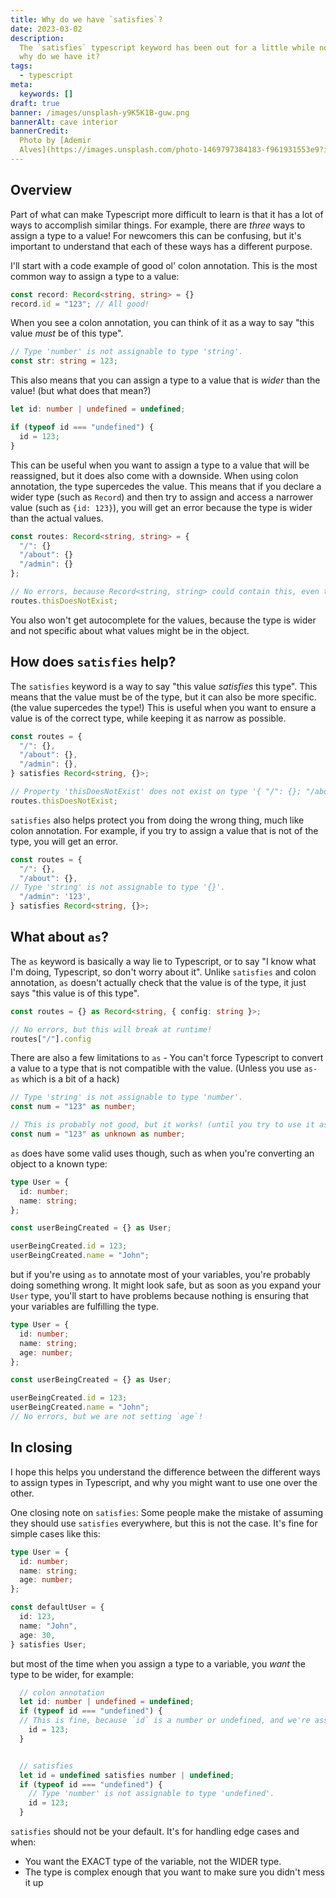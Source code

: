 ```yaml
---
title: Why do we have `satisfies`?
date: 2023-03-02
description:
  The `satisfies` typescript keyword has been out for a little while now, but
  why do we have it?
tags:
  - typescript
meta:
  keywords: []
draft: true
banner: /images/unsplash-y9K5K1B-guw.png
bannerAlt: cave interior
bannerCredit:
  Photo by [Ademir
  Alves](https://images.unsplash.com/photo-1469797384183-f961931553e9?ixid=MnwzOTI4NjJ8MHwxfHNlYXJjaHwyfHx3aHktZG8td2UtaGF2ZS1zYXRpc2ZpZXN8ZW58MHx8fHwxNjc3ODExNDgw&ixlib=rb-4.0.3)
---
```


## Overview

Part of what can make Typescript more difficult to learn is that it has a lot of ways to accomplish similar things.
For example, there are _three_ ways to assign a type to a value! For newcomers this can be confusing,
but it's important to understand that each of these ways has a different purpose.

I'll start with a code example of good ol' colon annotation. This is the most common way to assign a type to a value:

```typescript
const record: Record<string, string> = {}
record.id = "123"; // All good!
```

When you see a colon annotation, you can think of it as a way to say "this value _must_ be of this type".

```typescript
// Type 'number' is not assignable to type 'string'.
const str: string = 123;
```

This also means that you can assign a type to a value that is *wider* than the value! (but what does that mean?)

```typescript
let id: number | undefined = undefined;

if (typeof id === "undefined") {
  id = 123;
}
```

This can be useful when you want to assign a type to a value that will be reassigned, but it does also come with a downside.
When using colon annotation, the type supercedes the value. This means that if you declare a wider type (such as `Record`) and then try to assign and access a narrower value (such as `{id: 123}`), you will get an error because the type is wider than the actual values.


```typescript
const routes: Record<string, string> = {
  "/": {}
  "/about": {}
  "/admin": {}
};

// No errors, because Record<string, string> could contain this, even though our value doesn't!
routes.thisDoesNotExist;
```

You also won't get autocomplete for the values, because the type is wider and not specific about what values might be in the object.

## How does `satisfies` help?

The `satisfies` keyword is a way to say "this value _satisfies_ this type".
This means that the value must be of the type, but it can also be more specific. (the value supercedes the type!) This is useful when you want to ensure a value is of the correct type, while keeping it as narrow as possible.

```typescript
const routes = {
  "/": {},
  "/about": {},
  "/admin": {},
} satisfies Record<string, {}>;

// Property 'thisDoesNotExist' does not exist on type '{ "/": {}; "/about": {}; "/admin": {}; }'.
routes.thisDoesNotExist;
```

`satisfies` also helps protect you from doing the wrong thing, much like colon annotation. For example, if you try to assign a value that is not of the type, you will get an error.

```typescript
const routes = {
  "/": {},
  "/about": {},
// Type 'string' is not assignable to type '{}'.
  "/admin": '123',
} satisfies Record<string, {}>;
```

## What about `as`?

The `as` keyword is basically a way lie to Typescript, or to say "I know what I'm doing, Typescript, so don't worry about it".
Unlike `satisfies` and colon annotation, `as` doesn't actually check that the value is of the type, it just says "this value is of this type".

```typescript
const routes = {} as Record<string, { config: string }>;

// No errors, but this will break at runtime!
routes["/"].config
```

There are also a few limitations to `as` - You can't force Typescript to convert a value to a type that is not compatible with the value.
(Unless you use `as-as` which is a bit of a hack)

```typescript
// Type 'string' is not assignable to type 'number'.
const num = "123" as number;

// This is probably not good, but it works! (until you try to use it as a number)
const num = "123" as unknown as number;
```

`as` does have some valid uses though, such as when you're converting an object to a known type:

```typescript
type User = {
  id: number;
  name: string;
};

const userBeingCreated = {} as User;

userBeingCreated.id = 123;
userBeingCreated.name = "John";
```

but if you're using `as` to annotate most of your variables, you're probably doing something wrong.
It might look safe, but as soon as you expand your `User` type, you'll start to have problems because nothing is ensuring that your variables are fulfilling the type.

```typescript
type User = {
  id: number;
  name: string;
  age: number;
};

const userBeingCreated = {} as User;

userBeingCreated.id = 123;
userBeingCreated.name = "John";
// No errors, but we are not setting `age`!
```

## In closing

I hope this helps you understand the difference between the different ways to assign types in Typescript, and why you might want to use one over the other.

One closing note on `satisfies`:
Some people make the mistake of assuming they should use `satisfies` everywhere, but this is not the case.
It's fine for simple cases like this:

```typescript
type User = {
  id: number;
  name: string;
  age: number;
};

const defaultUser = {
  id: 123,
  name: "John",
  age: 30,
} satisfies User;
```

but most of the time when you assign a type to a variable, you _want_ the type to be wider, for example:

```typescript
  // colon annotation
  let id: number | undefined = undefined;
  if (typeof id === "undefined") {
  // This is fine, because `id` is a number or undefined, and we're assigning a number to it.
    id = 123;
  }


  // satisfies
  let id = undefined satisfies number | undefined;
  if (typeof id === "undefined") {
    // Type 'number' is not assignable to type 'undefined'.
    id = 123;
  }

```


`satisfies` should not be your default. It's for handling edge cases and when:
- You want the EXACT type of the variable, not the WIDER type.
- The type is complex enough that you want to make sure you didn't mess it up


